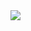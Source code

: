 <img src="https://tenor.com/pt-BR/view/maxwell-cat-cat-meme-silly-cat-silly-gif-4508364476527350133" width:300px>
